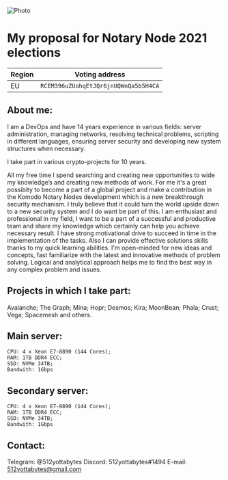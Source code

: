 ![Photo](https://i.ibb.co/njv8G3c/PHOTO.png)

# My proposal for Notary Node 2021 elections  
| Region | Voting address |
| --- | --- |
| EU | ```RCEM396uZUohqEtJQr6jnUQWnQa5b5H4CA``` |

## About me:

I am a DevOps and have 14 years experience in various fields: server administration, managing networks, resolving technical problems, scripting in different languages, ensuring server security and developing new system structures when necessary.

I take part in various crypto-projects for 10 years.

All my free time I spend searching and creating new opportunities to wide my knowledge’s and creating new methods of work.
For me it's a great possibity to become a part of a global project and make a contribution in the Komodo Notary Nodes development which is a new breakthrough security mechanism. 
I truly believe that it could turn the world upside down to a new security system and I do want be part of this.
I am enthusiast and professional in my field, I want to be a part of a successful and productive team and share my knowledge which certainly can help you achieve necessary result.
I have strong motivational drive to succeed in time in the implementation of the tasks. Also I can provide effective solutions skills thanks to my quick learning abilities. 
I'm open-minded for new ideas and concepts, fast familiarize with the latest and innovative methods of problem solving. Logical and analytical approach helps me to find the best way in any complex problem and issues.

## Projects in which I take part:
Avalanche; 
The Graph; 
Mina; 
Hopr; 
Desmos; 
Kira; 
MoonBean; 
Phala; 
Crust; 
Vega; 
Spacemesh and others.


## Main server:
    CPU: 4 x Xeon E7-8890 (144 Cores);
    RAM: 1TB DDR4 ECC;
    SSD: NVMe 34TB;
    Bandwith: 1Gbps

## Secondary server:
    CPU: 4 x Xeon E7-8890 (144 Cores);
    RAM: 1TB DDR4 ECC;
    SSD: NVMe 34TB;
    Bandwith: 1Gbps

## Contact:  
Telegram: @512yottabytes
Discord: 512yottabytes#1494
E-mail:	512yottabytes@gmail.com
